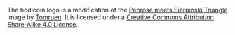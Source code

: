 The hodlcoin logo is a modification of the [Penrose meets Sierpinski Triangle](https://commons.wikimedia.org/wiki/File:Penrose_meets_sierpinski-level2.svg) image by [Tomruen](https://commons.wikimedia.org/wiki/User:Tomruen). It is licensed under a [Creative Commons Attribution Share-Alike 4.0 License](https://creativecommons.org/licenses/by-sa/4.0/deed.en).